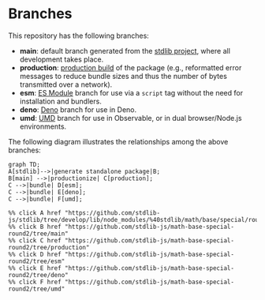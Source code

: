 <!--

@license Apache-2.0

Copyright (c) 2022 The Stdlib Authors.

Licensed under the Apache License, Version 2.0 (the "License");
you may not use this file except in compliance with the License.
You may obtain a copy of the License at

    http://www.apache.org/licenses/LICENSE-2.0

Unless required by applicable law or agreed to in writing, software
distributed under the License is distributed on an "AS IS" BASIS,
WITHOUT WARRANTIES OR CONDITIONS OF ANY KIND, either express or implied.
See the License for the specific language governing permissions and
limitations under the License.

-->

# Branches

This repository has the following branches:

-   **main**: default branch generated from the [stdlib project][stdlib-url], where all development takes place.
-   **production**: [production build][production-url] of the package (e.g., reformatted error messages to reduce bundle sizes and thus the number of bytes transmitted over a network).
-   **esm**: [ES Module][esm-url] branch for use via a `script` tag without the need for installation and bundlers.
-   **deno**: [Deno][deno-url] branch for use in Deno.
-   **umd**: [UMD][umd-url] branch for use in Observable, or in dual browser/Node.js environments.

The following diagram illustrates the relationships among the above branches:

```mermaid
graph TD;
A[stdlib]-->|generate standalone package|B;
B[main] -->|productionize| C[production];
C -->|bundle| D[esm];
C -->|bundle| E[deno];
C -->|bundle| F[umd];

%% click A href "https://github.com/stdlib-js/stdlib/tree/develop/lib/node_modules/%40stdlib/math/base/special/round2"
%% click B href "https://github.com/stdlib-js/math-base-special-round2/tree/main"
%% click C href "https://github.com/stdlib-js/math-base-special-round2/tree/production"
%% click D href "https://github.com/stdlib-js/math-base-special-round2/tree/esm"
%% click E href "https://github.com/stdlib-js/math-base-special-round2/tree/deno"
%% click F href "https://github.com/stdlib-js/math-base-special-round2/tree/umd"
```

[stdlib-url]: https://github.com/stdlib-js/stdlib/tree/develop/lib/node_modules/%40stdlib/math/base/special/round2
[production-url]: https://github.com/stdlib-js/math-base-special-round2/tree/production
[deno-url]: https://github.com/stdlib-js/math-base-special-round2/tree/deno
[umd-url]: https://github.com/stdlib-js/math-base-special-round2/tree/umd
[esm-url]: https://github.com/stdlib-js/math-base-special-round2/tree/esm